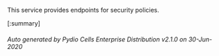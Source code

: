 






This service provides endpoints for security policies.

[:summary]

###### Auto generated by Pydio Cells Enterprise Distribution v2.1.0 on 30-Jun-2020
